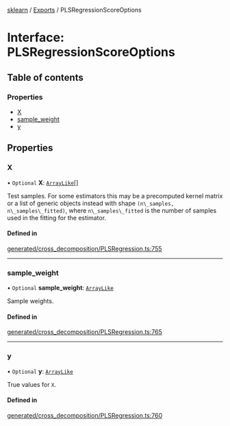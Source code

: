 [sklearn](../readme.md) / [Exports](../modules.md) / PLSRegressionScoreOptions

# Interface: PLSRegressionScoreOptions

## Table of contents

### Properties

- [X](PLSRegressionScoreOptions.md#x)
- [sample\_weight](PLSRegressionScoreOptions.md#sample_weight)
- [y](PLSRegressionScoreOptions.md#y)

## Properties

### X

• `Optional` **X**: [`ArrayLike`](../modules.md#arraylike)[]

Test samples. For some estimators this may be a precomputed kernel matrix or a list of generic objects instead with shape `(n\_samples, n\_samples\_fitted)`, where `n\_samples\_fitted` is the number of samples used in the fitting for the estimator.

#### Defined in

[generated/cross_decomposition/PLSRegression.ts:755](https://github.com/transitive-bullshit/scikit-learn-ts/blob/367336a/packages/sklearn/src/generated/cross_decomposition/PLSRegression.ts#L755)

___

### sample\_weight

• `Optional` **sample\_weight**: [`ArrayLike`](../modules.md#arraylike)

Sample weights.

#### Defined in

[generated/cross_decomposition/PLSRegression.ts:765](https://github.com/transitive-bullshit/scikit-learn-ts/blob/367336a/packages/sklearn/src/generated/cross_decomposition/PLSRegression.ts#L765)

___

### y

• `Optional` **y**: [`ArrayLike`](../modules.md#arraylike)

True values for `X`.

#### Defined in

[generated/cross_decomposition/PLSRegression.ts:760](https://github.com/transitive-bullshit/scikit-learn-ts/blob/367336a/packages/sklearn/src/generated/cross_decomposition/PLSRegression.ts#L760)
